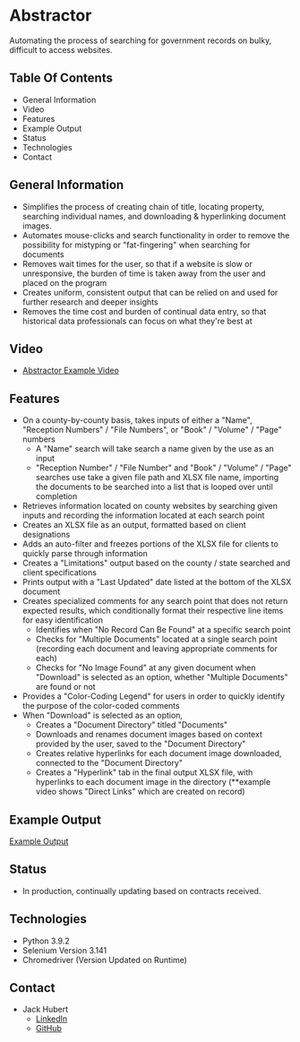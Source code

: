 # Abstractor

Automating the process of searching for government records on bulky, difficult to access websites.

## Table Of Contents

- General Information
- Video
- Features
- Example Output
- Status
- Technologies
- Contact

## General Information

- Simplifies the process of creating chain of title, locating property, searching individual names, and downloading & hyperlinking document images.
- Automates mouse-clicks and search functionality in order to remove the possibility for mistyping or "fat-fingering" when searching for documents
- Removes wait times for the user, so that if a website is slow or unresponsive, the burden of time is taken away from the user and placed on the program
- Creates uniform, consistent output that can be relied on and used for further research and deeper insights
- Removes the time cost and burden of continual data entry, so that historical data professionals can focus on what they're best at

## Video

- [Abstractor Example Video](https://youtu.be/lkM0ldEOoPI)

## Features

- On a county-by-county basis, takes inputs of either a "Name", "Reception Numbers" / "File Numbers", or "Book" / "Volume" / "Page" numbers
  - A "Name" search will take search a name given by the use as an input
  - "Reception Number" / "File Number" and "Book" / "Volume" / "Page" searches use take a given file path and XLSX file name, importing the documents to be searched into a list that is looped over until completion
- Retrieves information located on county websites by searching given inputs and recording the information located at each search point
- Creates an XLSX file as an output, formatted based on client designations
- Adds an auto-filter and freezes portions of the XLSX file for clients to quickly parse through information
- Creates a "Limitations" output based on the county / state searched and client specifications
- Prints output with a "Last Updated" date listed at the bottom of the XLSX document
- Creates specialized comments for any search point that does not return expected results, which conditionally format their respective line items for easy identification
  - Identifies when "No Record Can Be Found" at a specific search point
  - Checks for "Multiple Documents" located at a single search point (recording each document and leaving appropriate comments for each)
  - Checks for "No Image Found" at any given document when "Download" is selected as an option, whether "Multiple Documents" are found or not
- Provides a "Color-Coding Legend" for users in order to quickly identify the purpose of the color-coded comments
- When "Download" is selected as an option,
  - Creates a "Document Directory" titled "Documents"
  - Downloads and renames document images based on context provided by the user, saved to the "Document Directory"
  - Creates relative hyperlinks for each document image downloaded, connected to the "Document Directory"
  - Creates a "Hyperlink" tab in the final output XLSX file, with hyperlinks to each document image in the directory (**example video shows "Direct Links" which are created on record)

## Example Output

[Example Output](https://user-images.githubusercontent.com/73364397/135174462-d786d3a0-91ad-4d75-97fa-9389ab78bf51.png)

## Status

- In production, continually updating based on contracts received.

## Technologies

- Python 3.9.2
- Selenium Version 3.141
- Chromedriver (Version Updated on Runtime)

## Contact

- Jack Hubert
  - [LinkedIn](https://www.linkedin.com/in/jackhubert/)
  - [GitHub](https://github.com/hydroflux)
